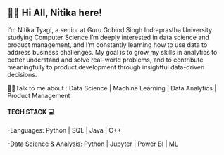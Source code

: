   🙋‍♀️ Hi All, Nitika here!
  ----------
   I’m Nitika Tyagi, a senior at Guru Gobind Singh Indraprastha University studying Computer Science.I’m deeply interested in data science and product management, and I’m constantly learning how to use data to address business challenges. My goal is to grow my skills in analytics to better understand and solve real-world problems, and to contribute meaningfully to product development through insightful data-driven decisions.

🙎‍♀️Talk to me about : Data Science | Machine Learning | Data Analytics | Product Management

#### TECH STACK 💻
-Languages: Python | SQL | Java | C++

-Data Science & Analysis: Python | Jupyter | Power BI | ML 



<!---
Nit-code-droid/Nit-code-droid is a ✨ special ✨ repository because its `README.md` (this file) appears on your GitHub profile.
You can click the Preview link to take a look at your changes.
--->
